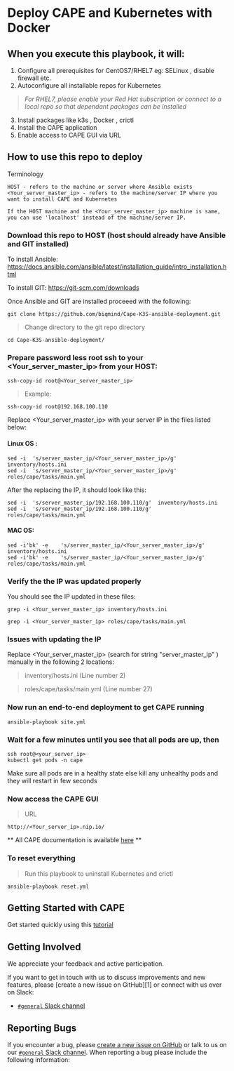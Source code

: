 # Deploy CAPE and Kubernetes with Docker


## When you execute this playbook, it will:

1. Configure all prerequisites for CentOS7/RHEL7 eg: SELinux , disable firewall etc.
2. Autoconfigure all installable repos for Kubernetes
> *For RHEL7, please enable your Red Hat subscription or connect to a local repo so that dependant packages can be installed*
3. Install packages like k3s , Docker , crictl
4. Install the CAPE application
5. Enable access to CAPE GUI via URL


## How to use this repo to deploy

Terminology
```
HOST - refers to the machine or server where Ansible exists
<Your_server_master_ip> - refers to the machine/server IP where you want to install CAPE and Kubernetes

If the HOST machine and the <Your_server_master_ip> machine is same, you can use 'localhost' instead of the machine/server IP.
```


### Download this repo to HOST (host should already have Ansible and GIT installed)

To install Ansible:  
https://docs.ansible.com/ansible/latest/installation_guide/intro_installation.html

To install GIT: 
https://git-scm.com/downloads

Once Ansible and GIT are installed proceeed with the following: 

```
git clone https://github.com/biqmind/Cape-K3S-ansible-deployment.git 
```

> Change directory to the git repo directory

```
cd Cape-K3S-ansible-deployment/
```


### Prepare password less root ssh to your <Your_server_master_ip> from your HOST:

```
ssh-copy-id root@<Your_server_master_ip>
```
> Example:
```
ssh-copy-id root@192.168.100.110 
```

Replace <Your_server_master_ip> with  your server IP in the files listed below:

#### Linux OS :

```
sed -i  's/server_master_ip/<Your_server_master_ip>/g'  inventory/hosts.ini
sed -i  's/server_master_ip/<Your_server_master_ip>/g'  roles/cape/tasks/main.yml
```

After the replacing the IP, it should look like this:

```
sed -i  's/server_master_ip/192.168.100.110/g'  inventory/hosts.ini 
sed -i  's/server_master_ip/192.168.100.110/g'  roles/cape/tasks/main.yml 
```

#### MAC OS:

```
sed -i'bk' -e    's/server_master_ip/<Your_server_master_ip>/g'  inventory/hosts.ini  
sed -i'bk' -e    's/server_master_ip/<Your_server_master_ip>/g' roles/cape/tasks/main.yml
```


### Verify the the IP was updated properly

You should see the IP updated in these files:
```
grep -i <Your_server_master_ip> inventory/hosts.ini  

grep -i <Your_server_master_ip> roles/cape/tasks/main.yml
```


### Issues with updating the IP

Replace <Your_server_master_ip> (search for string "server_master_ip" ) manually in the following 2 locations:

> inventory/hosts.ini  (Line number 2)

> roles/cape/tasks/main.yml (Line number 27)


### Now run an end-to-end deployment to get CAPE running

```
ansible-playbook site.yml
```


### Wait for a few minutes until you see that all pods are up, then

```
ssh root@<your_server_ip>
kubectl get pods -n cape
```
Make sure all pods are in a healthy state else kill any unhealthy pods and they will restart in few seconds


### Now access the CAPE GUI 

> URL
```
http://<Your_server_ip>.nip.io/
```
** All CAPE documentation is available [here](https://docs.cape.sh/docs/) **


### To reset everything 

> Run this playbook to uninstall Kubernetes and crictl
```
ansible-playbook reset.yml
```

## Getting Started with CAPE

Get started quickly using this [tutorial](https://docs.cape.sh/docs/simple-install)


## Getting Involved

We appreciate your feedback and active participation.

If you want to get in touch with us to discuss improvements and new
features, please [create a new issue on GitHub][1] or connect with us over on Slack:

* [`#general` Slack channel](https://capesh.slack.com)

## Reporting Bugs

If you encounter a bug, please [create a new issue on GitHub](https://github.com/cape-sh/cape/issues/new) or talk to us
on our [`#general` Slack channel](https://capesh.slack.com). When reporting a bug please include the
following information:






